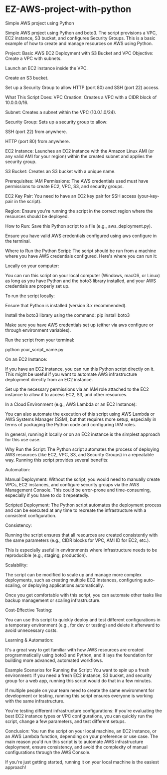 # EZ-AWS-project-with-python
Simple AWS project using Python

Simple AWS project using Python and boto3. The script provisions a VPC, EC2 instance, S3 bucket, and configures Security Groups. This is a basic example of how to create and manage resources on AWS using Python.

Project: Basic AWS EC2 Deployment with S3 Bucket and VPC
Objective:
Create a VPC with subnets.

Launch an EC2 instance inside the VPC.

Create an S3 bucket.

Set up a Security Group to allow HTTP (port 80) and SSH (port 22) access.

What This Script Does:
VPC Creation: Creates a VPC with a CIDR block of 10.0.0.0/16.

Subnet: Creates a subnet within the VPC (10.0.1.0/24).

Security Group: Sets up a security group to allow:

SSH (port 22) from anywhere.

HTTP (port 80) from anywhere.

EC2 Instance: Launches an EC2 instance with the Amazon Linux AMI (or any valid AMI for your region) within the created subnet and applies the security group.

S3 Bucket: Creates an S3 bucket with a unique name.

Prerequisites:
IAM Permissions: The AWS credentials used must have permissions to create EC2, VPC, S3, and security groups.

EC2 Key Pair: You need to have an EC2 key pair for SSH access (your-key-pair in the script).

Region: Ensure you're running the script in the correct region where the resources should be deployed.

How to Run:
Save this Python script to a file (e.g., aws_deployment.py).

Ensure you have valid AWS credentials configured using aws configure in the terminal.

Where to Run the Python Script:
The script should be run from a machine where you have AWS credentials configured. Here's where you can run it:

Locally on your computer:

You can run this script on your local computer (Windows, macOS, or Linux) as long as you have Python and the boto3 library installed, and your AWS credentials are properly set up.

To run the script locally:

Ensure that Python is installed (version 3.x recommended).

Install the boto3 library using the command:
pip install boto3

Make sure you have AWS credentials set up (either via aws configure or through environment variables).

Run the script from your terminal:

python your_script_name.py

On an EC2 Instance:

If you have an EC2 instance, you can run this Python script directly on it. This might be useful if you want to automate AWS infrastructure deployment directly from an EC2 instance.

Set up the necessary permissions via an IAM role attached to the EC2 instance to allow it to access EC2, S3, and other resources.

In a Cloud Environment (e.g., AWS Lambda or an EC2 Instance):

You can also automate the execution of this script using AWS Lambda or AWS Systems Manager (SSM), but that requires more setup, especially in terms of packaging the Python code and configuring IAM roles.

In general, running it locally or on an EC2 instance is the simplest approach for this use case.

Why Run the Script:
The Python script automates the process of deploying AWS resources (like EC2, VPC, S3, and Security Groups) in a repeatable way. Running this script provides several benefits:

Automation:

Manual Deployment: Without the script, you would need to manually create VPCs, EC2 instances, and configure security groups via the AWS Management Console. This could be error-prone and time-consuming, especially if you have to do it repeatedly.

Scripted Deployment: The Python script automates the deployment process and can be executed at any time to recreate the infrastructure with a consistent configuration.


Consistency:

Running the script ensures that all resources are created consistently with the same parameters (e.g., CIDR blocks for VPC, AMI ID for EC2, etc.).

This is especially useful in environments where infrastructure needs to be reproducible (e.g., staging, production).

Scalability:

The script can be modified to scale up and manage more complex deployments, such as creating multiple EC2 instances, configuring auto-scaling, or deploying applications automatically.

Once you get comfortable with this script, you can automate other tasks like backup management or scaling infrastructure.

Cost-Effective Testing:

You can use this script to quickly deploy and test different configurations in a temporary environment (e.g., for dev or testing) and delete it afterward to avoid unnecessary costs.

Learning & Automation:

It's a great way to get familiar with how AWS resources are created programmatically using boto3 and Python, and it lays the foundation for building more advanced, automated workflows.

Example Scenarios for Running the Script:
You want to spin up a fresh environment: If you need a fresh EC2 instance, S3 bucket, and security group for a web app, running this script would do that in a few minutes.

If multiple people on your team need to create the same environment for development or testing, running this script ensures everyone is working with the same infrastructure.

You're testing different infrastructure configurations: If you're evaluating the best EC2 instance types or VPC configurations, you can quickly run the script, change a few parameters, and test different setups.

Conclusion:
You run the script on your local machine, an EC2 instance, or an AWS Lambda function, depending on your preference or use case. The main reason you'd run this script is to automate AWS infrastructure deployment, ensure consistency, and avoid the complexity of manual configurations through the AWS Console.

If you're just getting started, running it on your local machine is the easiest approach!

